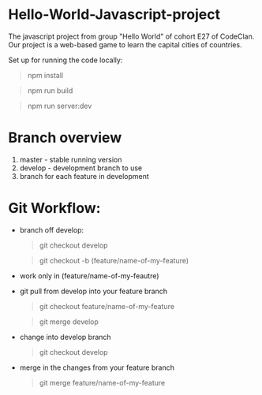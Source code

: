 # Hello-World-Javascript-project

The javascript project from group "Hello World" of cohort E27 of CodeClan.
Our project is a web-based game to learn the capital cities of countries.


Set up for running the code locally:
> npm install

> npm run build

> npm run server:dev



# Branch overview

1) master - stable running version
2) develop - development branch to use
3) branch for each feature in development



# Git Workflow:

 - branch off develop:
 
      > git checkout develop
 
      > git checkout -b (feature/name-of-my-feature)

- work only in (feature/name-of-my-feautre)
 
- git pull from develop into your feature branch
      
     > git checkout feature/name-of-my-feature
      
     > git merge develop
 
 - change into develop branch
      
     > git checkout develop
      
 - merge in the changes from your feature branch
      
     > git merge feature/name-of-my-feature
      
      
      
      
